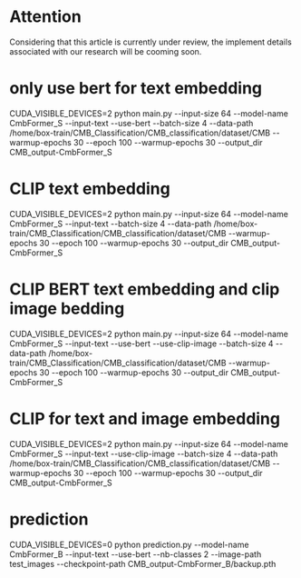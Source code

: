 # Attention
Considering that this article is currently under review, the implement details associated with our research will be cooming soon.

# only use bert for text embedding
CUDA_VISIBLE_DEVICES=2 python main.py --input-size 64 --model-name CmbFormer_S --input-text --use-bert --batch-size 4 --data-path /home/box-train/CMB_Classification/CMB_classification/dataset/CMB --warmup-epochs 30 --epoch 100 --warmup-epochs 30 --output_dir CMB_output-CmbFormer_S

# CLIP text embedding
CUDA_VISIBLE_DEVICES=2 python main.py --input-size 64 --model-name CmbFormer_S --input-text --batch-size 4 --data-path /home/box-train/CMB_Classification/CMB_classification/dataset/CMB --warmup-epochs 30 --epoch 100 --warmup-epochs 30 --output_dir CMB_output-CmbFormer_S

# CLIP BERT text embedding and clip image bedding
CUDA_VISIBLE_DEVICES=2 python main.py --input-size 64 --model-name CmbFormer_S --input-text --use-bert --use-clip-image --batch-size 4 --data-path /home/box-train/CMB_Classification/CMB_classification/dataset/CMB --warmup-epochs 30 --epoch 100 --warmup-epochs 30 --output_dir CMB_output-CmbFormer_S

# CLIP for text and image embedding
CUDA_VISIBLE_DEVICES=2 python main.py --input-size 64 --model-name CmbFormer_S --input-text --use-clip-image --batch-size 4 --data-path /home/box-train/CMB_Classification/CMB_classification/dataset/CMB --warmup-epochs 30 --epoch 100 --warmup-epochs 30 --output_dir CMB_output-CmbFormer_S


# prediction
CUDA_VISIBLE_DEVICES=0 python prediction.py --model-name CmbFormer_B --input-text --use-bert --nb-classes 2 --image-path test_images --checkpoint-path CMB_output-CmbFormer_B/backup.pth
